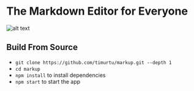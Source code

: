 # The Markdown Editor for Everyone

 ![alt text][screenshot]

 [screenshot]: https://raw.githubusercontent.com/timurtu/markup/master/res/screenshot3.png "Markup Screenshot"

## Build From Source

- `git clone https://github.com/timurtu/markup.git --depth 1`
- `cd markup`
- `npm install` to install dependencies
- `npm start` to start the app

